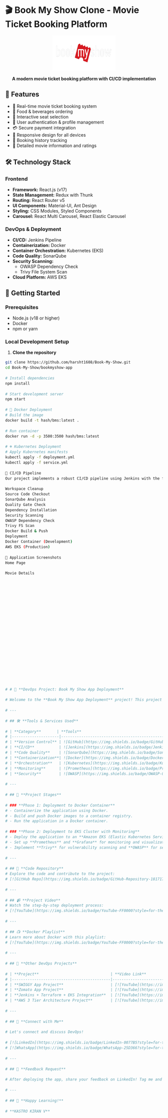 # 🎬 Book My Show Clone - Movie Ticket Booking Platform

<div align="center">
  <img src="bookmyshow-app/public/Bookmyshow-logo.png" alt="Book My Show Logo" width="200"/>
  <p><strong>A modern movie ticket booking platform with CI/CD implementation</strong></p>
</div>

## 🌟 Features

- 🎫 Real-time movie ticket booking system
- 🍿 Food & beverages ordering
- 🎯 Interactive seat selection
- 👥 User authentication & profile management
- 💳 Secure payment integration
- 📱 Responsive design for all devices
- 📖 Booking history tracking
- 🎥 Detailed movie information and ratings

## 🛠️ Technology Stack

### Frontend
- **Framework:** React.js (v17)
- **State Management:** Redux with Thunk
- **Routing:** React Router v5
- **UI Components:** Material-UI, Ant Design
- **Styling:** CSS Modules, Styled Components
- **Carousel:** React Multi Carousel, React Elastic Carousel

### DevOps & Deployment
- **CI/CD:** Jenkins Pipeline
- **Containerization:** Docker
- **Container Orchestration:** Kubernetes (EKS)
- **Code Quality:** SonarQube
- **Security Scanning:** 
  - OWASP Dependency Check
  - Trivy File System Scan
- **Cloud Platform:** AWS EKS

## 🚀 Getting Started

### Prerequisites
- Node.js (v18 or higher)
- Docker
- npm or yarn

### Local Development Setup

1. **Clone the repository**
```bash
git clone https://github.com/harsht1608/Book-My-Show.git
cd Book-My-Show/bookmyshow-app

# Install dependencies
npm install

# Start development server
npm start

# 🐳 Docker Deployment
# Build the image
docker build -t hash/bms:latest .

# Run container
docker run -d -p 3500:3500 hash/bms:latest

# ☸️ Kubernetes Deployment
# Apply Kubernetes manifests
kubectl apply -f deployment.yml
kubectl apply -f service.yml

🔄 CI/CD Pipeline
Our project implements a robust CI/CD pipeline using Jenkins with the following stages:

Workspace Cleanup
Source Code Checkout
SonarQube Analysis
Quality Gate Check
Dependency Installation
Security Scanning
OWASP Dependency Check
Trivy FS Scan
Docker Build & Push
Deployment
Docker Container (Development)
AWS EKS (Production)

📸 Application Screenshots
Home Page

Movie Details





















# # 🚀 **DevOps Project: Book My Show App Deployment**  

# Welcome to the **Book My Show App Deployment** project! This project demonstrates how to deploy a **Book My Show-clone application** using modern DevOps tools and practices, following a **DevSecOps** approach.  

# ---

# ## 🛠️ **Tools & Services Used**

# | **Category**       | **Tools**                                                                                                                                                                                                 |
# |---------------------|-----------------------------------------------------------------------------------------------------------------------------------------------------------------------------------------------------------|
# | **Version Control** | ![GitHub](https://img.shields.io/badge/GitHub-181717?style=flat-square&logo=github&logoColor=white)                                                                                                       |
# | **CI/CD**           | ![Jenkins](https://img.shields.io/badge/Jenkins-D24939?style=flat-square&logo=jenkins&logoColor=white)                                                                                                    |
# | **Code Quality**    | ![SonarQube](https://img.shields.io/badge/SonarQube-4E9BCD?style=flat-square&logo=sonarqube&logoColor=white)                                                                                              |
# | **Containerization**| ![Docker](https://img.shields.io/badge/Docker-2496ED?style=flat-square&logo=docker&logoColor=white)                                                                                                       |
# | **Orchestration**   | ![Kubernetes](https://img.shields.io/badge/Kubernetes-326CE5?style=flat-square&logo=kubernetes&logoColor=white)                                                                                          |
# | **Monitoring**      | ![Prometheus](https://img.shields.io/badge/Prometheus-E6522C?style=flat-square&logo=prometheus&logoColor=white) ![Grafana](https://img.shields.io/badge/Grafana-F46800?style=flat-square&logo=grafana&logoColor=white) |
# | **Security**        | ![OWASP](https://img.shields.io/badge/OWASP-000000?style=flat-square&logo=owasp&logoColor=white) ![Trivy](https://img.shields.io/badge/Trivy-00979D?style=flat-square&logo=trivy&logoColor=white)         |

# ---

# ## 🚦 **Project Stages**

# ### **Phase 1: Deployment to Docker Container**
# - Containerize the application using Docker.
# - Build and push Docker images to a container registry.
# - Run the application in a Docker container.

# ### **Phase 2: Deployment to EKS Cluster with Monitoring**
# - Deploy the application to an **Amazon EKS (Elastic Kubernetes Service)** cluster.
# - Set up **Prometheus** and **Grafana** for monitoring and visualization.
# - Implement **Trivy** for vulnerability scanning and **OWASP** for security best practices.

# ---

# ## 📂 **Code Repository**
# Explore the code and contribute to the project:  
# [![GitHub Repo](https://img.shields.io/badge/GitHub-Repository-181717?style=for-the-badge&logo=github&logoColor=white)](https://github.com/KastroVKiran/Book-My-Show.git)

# ---

# ## 📹 **Project Video**
# Watch the step-by-step deployment process:  
# [![YouTube](https://img.shields.io/badge/YouTube-FF0000?style=for-the-badge&logo=youtube&logoColor=white)](https://youtu.be/hBGVwa8MY4A)

# ---

# ## 📺 **Docker Playlist**
# Learn more about Docker with this playlist:  
# [![YouTube](https://img.shields.io/badge/YouTube-FF0000?style=for-the-badge&logo=youtube&logoColor=white)](https://www.youtube.com/playlist?list=PLs-PsDpuAuTeNx3OgGQ1QrpNBo-XE6VBh)

# ---

# ## 🚀 **Other DevOps Projects**

# | **Project**                                | **Video Link**                                                                                   |
# |--------------------------------------------|--------------------------------------------------------------------------------------------------|
# | **SWIGGY App Project**                     | [![YouTube](https://img.shields.io/badge/YouTube-FF0000?style=flat-square&logo=youtube&logoColor=white)](https://youtu.be/x55z7rk0NAU) |
# | **Zomato App Project**                     | [![YouTube](https://img.shields.io/badge/YouTube-FF0000?style=flat-square&logo=youtube&logoColor=white)](https://youtu.be/GyoI6-I68aQ) |
# | **Jenkins + Terraform + EKS Integration**  | [![YouTube](https://img.shields.io/badge/YouTube-FF0000?style=flat-square&logo=sonarqube&logoColor=white)](https://youtu.be/DV79JyFbQE8) |
# | **AWS 3 Tier Architecture Project**        | [![YouTube](https://img.shields.io/badge/YouTube-FF0000?style=flat-square&logo=nexus&logoColor=white)](https://youtu.be/Oj-Hr_aulKA) |

# ---

# ## 🤝 **Connect with Me**

# Let's connect and discuss DevOps!  

# [![LinkedIn](https://img.shields.io/badge/LinkedIn-0077B5?style=for-the-badge&logo=linkedin&logoColor=white)](https://www.linkedin.com/in/kastro-kiran/)  
# [![WhatsApp](https://img.shields.io/badge/WhatsApp-25D366?style=for-the-badge&logo=whatsapp&logoColor=white)](https://chat.whatsapp.com/EGw6ZlwUHZc82cA0vXFnwm)

# ---

# ## 📣 **Feedback Request**

# After deploying the app, share your feedback on LinkedIn! Tag me and include the project link to help spread the word.  

# ---

# ## 🎉 **Happy Learning!**  

# **KASTRO KIRAN V**
